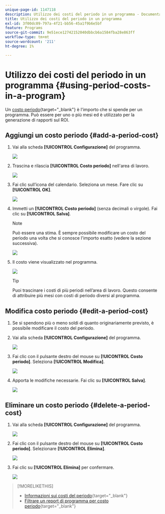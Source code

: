 ```yaml
---
unique-page-id: 1147118
description: Utilizzo dei costi del periodo in un programma - Documentazione di Marketo - Documentazione del prodotto
title: Utilizzo dei costi del periodo in un programma
exl-id: 3f00dc09-797a-4f21-bb56-45a1f9b6e5bf
feature: Programs
source-git-commit: 9e51ece12742152040dbbcb6a1584fba28e863ff
workflow-type: tm+mt
source-wordcount: '211'
ht-degree: 1%

---
```


# Utilizzo dei costi del periodo in un programma {#using-period-costs-in-a-program}

Un [costo periodo](/help/marketo/product-docs/core-marketo-concepts/programs/working-with-programs/understanding-period-costs.md){target="_blank"} è l&#39;importo che si spende per un programma. Può essere per uno o più mesi ed è utilizzato per la generazione di rapporti sul ROI.

## Aggiungi un costo periodo  {#add-a-period-cost}

1. Vai alla scheda **[!UICONTROL Configurazione]** del programma.

   ![](assets/image2014-9-18-12-3a9-3a46.png)

1. Trascina e rilascia **[!UICONTROL Costo periodo]** nell&#39;area di lavoro.

   ![](assets/image2014-9-18-12-3a9-3a57.png)

1. Fai clic sull’icona del calendario. Seleziona un mese. Fare clic su **[!UICONTROL OK]**.

   ![](assets/image2014-9-18-12-3a10-3a13.png)

1. Immetti un **[!UICONTROL Costo periodo]** (senza decimali o virgole). Fai clic su **[!UICONTROL Salva]**.

   >[!NOTE]
   >
   >Può essere una stima. È sempre possibile modificare un costo del periodo una volta che si conosce l&#39;importo esatto (vedere la sezione successiva).

   ![](assets/image2016-4-1-8-3a54-3a30.png)

1. Il costo viene visualizzato nel programma.

   ![](assets/image2016-4-1-8-3a56-3a49.png)

   >[!TIP]
   >
   >Puoi trascinare i costi di più periodi nell’area di lavoro. Questo consente di attribuire più mesi con costi di periodo diversi al programma.

## Modifica costo periodo {#edit-a-period-cost}

1. Se si spendono più o meno soldi di quanto originariamente previsto, è possibile modificare il costo del periodo.

1. Vai alla scheda **[!UICONTROL Configurazione]** del programma.

   ![](assets/image2014-9-18-14-3a3-3a6.png)

1. Fai clic con il pulsante destro del mouse su **[!UICONTROL Costo periodo]**. Seleziona **[!UICONTROL Modifica]**.

   ![](assets/image2014-9-18-14-3a3-3a23.png)

1. Apporta le modifiche necessarie. Fai clic su **[!UICONTROL Salva]**.

   ![](assets/image2014-9-18-14-3a3-3a41.png)

## Eliminare un costo periodo {#delete-a-period-cost}

1. Vai alla scheda **[!UICONTROL Configurazione]** del programma.

   ![](assets/image2014-9-18-14-3a4-3a11.png)

1. Fai clic con il pulsante destro del mouse su **[!UICONTROL Costo periodo]**. Selezionare **[!UICONTROL Elimina]**.

   ![](assets/image2014-9-18-14-3a4-3a22.png)

1. Fai clic su **[!UICONTROL Elimina]** per confermare.

   ![](assets/image2014-9-18-14-3a4-3a35.png)

>[!MORELIKETHIS]
>
>* [Informazioni sui costi del periodo](/help/marketo/product-docs/core-marketo-concepts/programs/working-with-programs/understanding-period-costs.md){target="_blank"}
>* [Filtrare un report di programma per costo periodo](/help/marketo/product-docs/core-marketo-concepts/programs/program-performance-report/filter-a-program-report-by-period-cost.md){target="_blank"}
